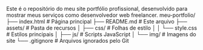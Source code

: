 Este é o repositório do meu site portfólio profissional, desenvolvido para mostrar meus serviços como desenvolvedor web freelancer.
meu-portfolio/
├── index.html # Página principal
├── README.md # Este arquivo
├── assets/ # Pasta de recursos
│ ├── css/ # Folhas de estilo
│ │ └── style.css # Estilos principais
│ ├── js/ # Scripts JavaScript
│ └── img/ # Imagens do site
└── .gitignore # Arquivos ignorados pelo Git
